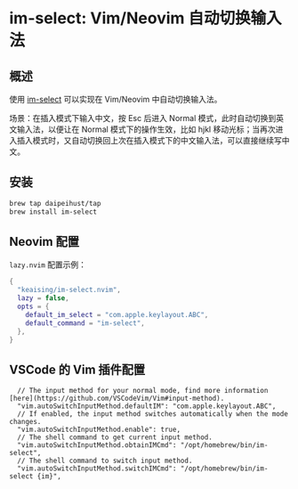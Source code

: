 # im-select: Vim/Neovim 自动切换输入法

## 概述

使用 [im-select](https://github.com/daipeihust/im-select) 可以实现在 Vim/Neovim 中自动切换输入法。

场景：在插入模式下输入中文，按 Esc 后进入 Normal 模式，此时自动切换到英文输入法，以便让在 Normal 模式下的操作生效，比如 hjkl 移动光标；当再次进入插入模式时，又自动切换回上次在插入模式下的中文输入法，可以直接继续写中文。

## 安装

```bash
brew tap daipeihust/tap
brew install im-select
```

## Neovim 配置

`lazy.nvim` 配置示例：

```lua
{
  "keaising/im-select.nvim",
  lazy = false,
  opts = {
    default_im_select = "com.apple.keylayout.ABC",
    default_command = "im-select",
  },
}
```

## VSCode 的 Vim 插件配置

```jsonc
  // The input method for your normal mode, find more information [here](https://github.com/VSCodeVim/Vim#input-method).
  "vim.autoSwitchInputMethod.defaultIM": "com.apple.keylayout.ABC",
  // If enabled, the input method switches automatically when the mode changes.
  "vim.autoSwitchInputMethod.enable": true,
  // The shell command to get current input method.
  "vim.autoSwitchInputMethod.obtainIMCmd": "/opt/homebrew/bin/im-select",
  // The shell command to switch input method.
  "vim.autoSwitchInputMethod.switchIMCmd": "/opt/homebrew/bin/im-select {im}",
```
